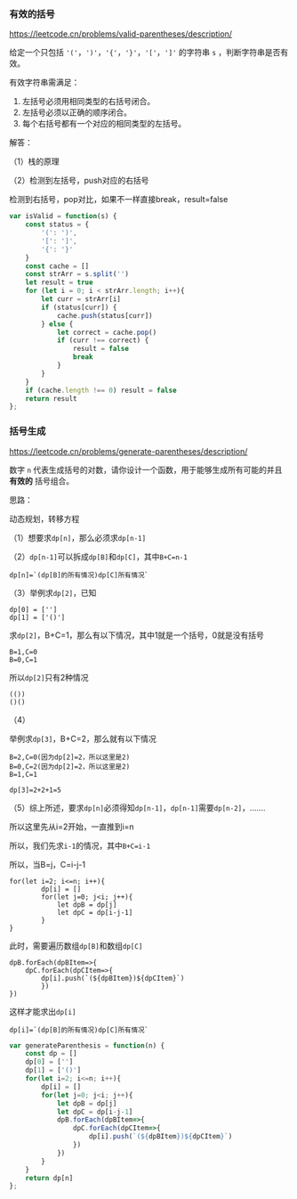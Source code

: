 ### 有效的括号

https://leetcode.cn/problems/valid-parentheses/description/

给定一个只包括 `'('`，`')'`，`'{'`，`'}'`，`'['`，`']'` 的字符串 `s` ，判断字符串是否有效。

有效字符串需满足：

1. 左括号必须用相同类型的右括号闭合。
2. 左括号必须以正确的顺序闭合。
3. 每个右括号都有一个对应的相同类型的左括号。



解答：

（1）栈的原理

（2）检测到左括号，push对应的右括号

检测到右括号，pop对比，如果不一样直接break，result=false



```js
var isValid = function(s) {
    const status = {
		'(': ')',
		'[': ']',
		'{': '}'
	}
	const cache = []
	const strArr = s.split('')
	let result = true
	for (let i = 0; i < strArr.length; i++){
		let curr = strArr[i]
		if (status[curr]) {
			cache.push(status[curr])
		} else {
			let correct = cache.pop()
			if (curr !== correct) {
				result = false
				break
			}
		}
	}
	if (cache.length !== 0) result = false
	return result
};
```



### 括号生成

https://leetcode.cn/problems/generate-parentheses/description/

数字 `n` 代表生成括号的对数，请你设计一个函数，用于能够生成所有可能的并且 **有效的** 括号组合。



思路：

动态规划，转移方程

（1）想要求`dp[n]`，那么必须求`dp[n-1]`

（2）`dp[n-1]`可以拆成`dp[B]`和`dp[C]`，其中`B+C=n-1`

```
dp[n]=`(dp[B]的所有情况)dp[C]所有情况`
```

（3）举例求`dp[2]`，已知

```
dp[0] = ['']
dp[1] = ['()']
```

求`dp[2]`，B+C=1，那么有以下情况，其中1就是一个括号，0就是没有括号

```
B=1,C=0
B=0,C=1
```

所以`dp[2]`只有2种情况

```
(())
()()
```

（4）

举例求`dp[3]`，B+C=2，那么就有以下情况

```
B=2,C=0(因为dp[2]=2，所以这里是2)
B=0,C=2(因为dp[2]=2，所以这里是2)
B=1,C=1
```

```
dp[3]=2+2+1=5
```

（5）综上所述，要求`dp[n]`必须得知`dp[n-1]`，`dp[n-1]`需要`dp[n-2]`，.......

所以这里先从i=2开始，一直推到i=n

所以，我们先求`i-1`的情况，其中`B+C=i-1`

所以，当B=j，C=i-j-1

```
for(let i=2; i<=n; i++){
        dp[i] = []
        for(let j=0; j<i; j++){
        	let dpB = dp[j]
            let dpC = dp[i-j-1]
        }
}
```

此时，需要遍历数组`dp[B]`和数组`dp[C]`

```
dpB.forEach(dpBItem=>{
    dpC.forEach(dpCItem=>{
        dp[i].push(`(${dpBItem})${dpCItem}`)
        })
})
```

这样才能求出`dp[i]`

```
dp[i]=`(dp[B]的所有情况)dp[C]所有情况`
```





```js
var generateParenthesis = function(n) {
    const dp = []
    dp[0] = ['']
    dp[1] = ['()']
    for(let i=2; i<=n; i++){
        dp[i] = []
        for(let j=0; j<i; j++){
            let dpB = dp[j]
            let dpC = dp[i-j-1]
            dpB.forEach(dpBItem=>{
                dpC.forEach(dpCItem=>{
                    dp[i].push(`(${dpBItem})${dpCItem}`)
                })
            })
        }
    }
    return dp[n]
};
```

